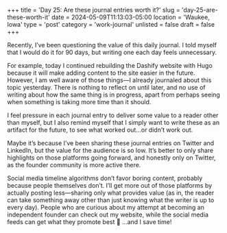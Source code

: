 +++
title = 'Day 25: Are these journal entries worth it?'
slug = 'day-25-are-these-worth-it'
date = 2024-05-09T11:13:03-05:00
location = 'Waukee, Iowa'
type = 'post'
category = 'work-journal'
unlisted = false
draft = false
+++

Recently, I’ve been questioning the value of this daily journal. I told myself that I would do it for 90 days, but writing one each day feels unnecessary.

For example, today I continued rebuilding the Dashify website with Hugo because it will make adding content to the site easier in the future. However, I am well aware of those things—I already journaled about this topic yesterday. There is nothing to reflect on until later, and no use of writing about how the same thing is in progress, apart from perhaps seeing when something is taking more time than it should.

I feel pressure in each journal entry to deliver some value to a reader other than myself, but I also remind myself that I simply want to write these as an artifact for the future, to see what worked out…or didn’t work out.

Maybe it’s because I’ve been sharing these journal entries on Twitter and LinkedIn, but the value for the audience is so low. It’s better to only share highlights on those platforms going forward, and honestly only on Twitter, as the founder community is more active there.

Social media timeline algorithms don’t favor boring content, probably because people themselves don’t. I’ll get more out of those platforms by actually posting less—sharing only what provides value (as in, the reader can take something away other than just knowing what the writer is up to every day). People who are curious about my attempt at becoming an independent founder can check out my website, while the social media feeds can get what they promote best 🤷 …and I save time!
